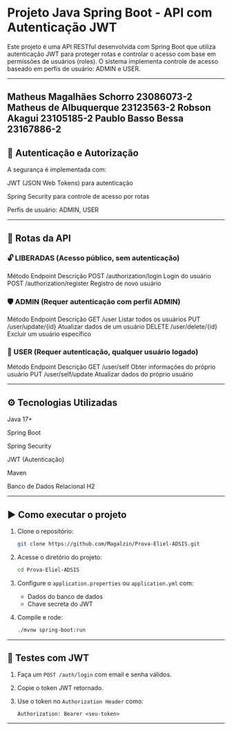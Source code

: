 # Projeto Java Spring Boot - API com Autenticação JWT
Este projeto é uma API RESTful desenvolvida com Spring Boot que utiliza autenticação JWT para proteger rotas e controlar o acesso com base em permissões de usuários (roles). O sistema implementa controle de acesso baseado em perfis de usuário: ADMIN e USER.

---
Matheus Magalhães Schorro 23086073-2
Matheus de Albuquerque 23123563-2
Robson Akagui 23105185-2
Paublo Basso Bessa 23167886-2
---

## 🔐 Autenticação e Autorização
A segurança é implementada com:

JWT (JSON Web Tokens) para autenticação

Spring Security para controle de acesso por rotas

Perfis de usuário: ADMIN, USER

---
## 📌 Rotas da API 
### 🔓 LIBERADAS (Acesso público, sem autenticação)
Método	Endpoint	Descrição
POST	/authorization/login	Login do usuário
POST	/authorization/register	Registro de novo usuário

### 🛡️ ADMIN (Requer autenticação com perfil ADMIN)
Método	Endpoint	Descrição
GET	/user	Listar todos os usuários
PUT	/user/update/{id}	Atualizar dados de um usuário
DELETE	/user/delete/{id}	Excluir um usuário específico

### 👤 USER (Requer autenticação, qualquer usuário logado)
Método	Endpoint	Descrição
GET	/user/self	Obter informações do próprio usuário
PUT	/user/self/update	Atualizar dados do próprio usuário

---

## ⚙️ Tecnologias Utilizadas
Java 17+

Spring Boot

Spring Security

JWT (Autenticação)

Maven

Banco de Dados Relacional H2

---

## ▶️ Como executar o projeto

1. Clone o repositório:

   ```bash
   git clone https://github.com/Magalzin/Prova-Eliel-ADSIS.git
   
   ```

2. Acesse o diretório do projeto:

   ```bash
   cd Prova-Eliel-ADSIS
   ```

3. Configure o `application.properties` ou `application.yml` com:

   * Dados do banco de dados
   * Chave secreta do JWT

4. Compile e rode:

   ```bash
   ./mvnw spring-boot:run
   ```

---

## 🧪 Testes com JWT

1. Faça um `POST /auth/login` com email e senha válidos.
2. Copie o token JWT retornado.
3. Use o token no `Authorization Header` como:

   ```
   Authorization: Bearer <seu-token>
   ```

---

